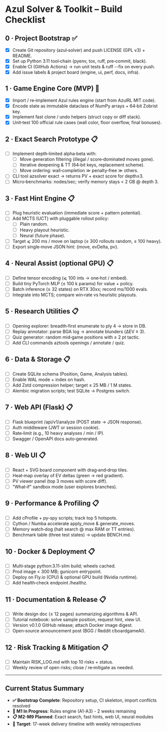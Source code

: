 # Azul Solver & Toolkit – Build Checklist

## 0 · Project Bootstrap ✅
- [x] Create Git repository (azul‑solver) and push LICENSE (GPL v3) + README.
- [x] Set up Python 3.11 tool‑chain (pyenv, tox, ruff, pre‑commit, black).
- [x] Enable CI (GitHub Actions) → run unit tests & ruff --fix on every push.
- [x] Add issue labels & project board (engine, ui, perf, docs, infra).

## 1 · Game Engine Core (MVP) 🚧
- [x] Import / re‑implement Azul rules engine (start from AzulRL MIT code).
- [x] Encode state as immutable dataclass of NumPy arrays + 64‑bit Zobrist key.
- [x] Implement fast clone / undo helpers (struct copy or diff stack).
- [x] Unit‑test 100 official rule cases (wall color, floor overflow, final bonuses).

## 2 · Exact Search Prototype 📋
- [ ] Implement depth‑limited alpha‑beta with:
  - [ ] Move generation filtering (illegal / score‑dominated moves gone).
  - [ ] Iterative deepening & TT (64‑bit keys, replacement scheme).
  - [ ] Move ordering: wall‑completion ≫ penalty‑free ≫ others.
- [ ] CLI tool azsolver exact <FEN> → returns PV + exact score for depth≤3.
- [ ] Micro‑benchmarks: nodes/sec; verify memory stays < 2 GB @ depth 3.

## 3 · Fast Hint Engine 📋
- [ ] Plug heuristic evaluation (immediate score + pattern potential).
- [ ] Add MCTS (UCT) with pluggable rollout policy:
  - [ ] Plain random.
  - [ ] Heavy playout heuristic.
  - [ ] Neural (future phase).
- [ ] Target ⩽ 200 ms / move on laptop (≤ 300 rollouts random, ≤ 100 heavy).
- [ ] Export single‑move JSON hint: {move, evDelta, pv}.

## 4 · Neural Assist (optional GPU) 📋
- [ ] Define tensor encoding (⩽ 100 ints → one‑hot / embed).
- [ ] Build tiny PyTorch MLP (≤ 100 k params) for value + policy.
- [ ] Batch inference (≥ 32 states) on RTX 30xx; record ms/1000 evals.
- [ ] Integrate into MCTS; compare win‑rate vs heuristic playouts.

## 5 · Research Utilities 📋
- [ ] Opening explorer: breadth‑first enumerate to ply 4 → store in DB.
- [ ] Replay annotator: parse BGA log → annotate blunders (ΔEV ≥ 3).
- [ ] Quiz generator: random mid‑game positions with ≥ 2 pt tactic.
- [ ] Add CLI commands aztools openings / annotate / quiz.

## 6 · Data & Storage 📋
- [ ] Create SQLite schema (Position, Game, Analysis tables).
- [ ] Enable WAL mode + index on hash.
- [ ] Add Zstd compression helper; target ≤ 25 MB / 1 M states.
- [ ] Alembic migration scripts; test SQLite → Postgres switch.

## 7 · Web API (Flask) 📋
- [ ] Flask blueprint /api/v1/analyze (POST state → JSON response).
- [ ] Auth middleware (JWT or session cookie).
- [ ] Rate‑limit (e.g., 10 heavy analyses / min / IP).
- [ ] Swagger / OpenAPI docs auto‑generated.

## 8 · Web UI 📋
- [ ] React + SVG board component with drag‑and‑drop tiles.
- [ ] Heat‑map overlay of EV deltas (green → red gradient).
- [ ] PV viewer panel (top 3 moves with score diff).
- [ ] "What‑if" sandbox mode (user explores branches).

## 9 · Performance & Profiling 📋
- [ ] Add cProfile + py-spy scripts; track top 5 hotspots.
- [ ] Cython / Numba accelerate apply_move & generate_moves.
- [ ] Memory watch‑dog (halt search @ max RAM or TT entries).
- [ ] Benchmark table (three test states) → update BENCH.md.

## 10 · Docker & Deployment 📋
- [ ] Multi‑stage python:3.11-slim build; wheels cached.
- [ ] Prod image < 300 MB; gunicorn entrypoint.
- [ ] Deploy on Fly.io (CPU) & optional GPU build (Nvidia runtime).
- [ ] Add health‑check endpoint /healthz.

## 11 · Documentation & Release 📋
- [ ] Write design doc (≤ 12 pages) summarizing algorithms & API.
- [ ] Tutorial notebook: solve sample position, request hint, view UI.
- [ ] Version v0.1.0 GitHub release; attach Docker image digest.
- [ ] Open‑source announcement post (BGG / Reddit r/boardgameAI).

## 12 · Risk Tracking & Mitigation 📋
- [ ] Maintain RISK_LOG.md with top 10 risks + status.
- [ ] Weekly review of open risks; close / re‑mitigate as needed.

---

## Current Status Summary
- **✅ Bootstrap Complete**: Repository setup, CI skeleton, import conflicts resolved
- **🚧 M1 In Progress**: Rules engine (A1-A3) - 2 weeks remaining
- **📋 M2-M9 Planned**: Exact search, fast hints, web UI, neural modules
- **🎯 Target**: 17-week delivery timeline with weekly retrospectives